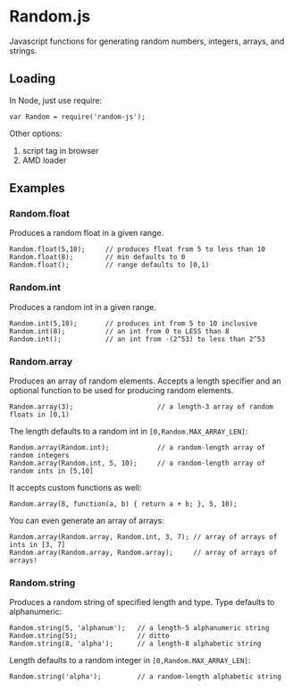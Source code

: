 # Random.js
Javascript functions for generating random numbers, integers, arrays, and strings.

## Loading
In Node, just use require: 

    var Random = require('random-js');

Other options:

1. script tag in browser
2. AMD loader

## Examples

### Random.float
Produces a random float in a given range.

    Random.float(5,10);     // produces float from 5 to less than 10
    Random.float(8);        // min defaults to 0
    Random.float();         // range defaults to [0,1)

### Random.int
Produces a random int in a given range.

    Random.int(5,10);       // produces int from 5 to 10 inclusive
    Random.int(8);          // an int from 0 to LESS than 8
    Random.int();           // an int from -(2^53) to less than 2^53


### Random.array
Produces an array of random elements.  Accepts a length specifier and 
an optional function to be used for producing random elements.

    Random.array(3);                     // a length-3 array of random floats in [0,1)

The length defaults to a random int in `[0,Random.MAX_ARRAY_LEN]`:   

    Random.array(Random.int);            // a random-length array of random integers
    Random.array(Random.int, 5, 10);     // a random-length array of random ints in [5,10]

It accepts custom functions as well:

    Random.array(8, function(a, b) { return a + b; }, 5, 10);

You can even generate an array of arrays:

    Random.array(Random.array, Random.int, 3, 7); // array of arrays of ints in [3, 7]
    Random.array(Random.array, Random.array);     // array of arrays of arrays!

### Random.string
Produces a random string of specified length and type.  Type defaults to alphanumeric:

    Random.string(5, 'alphanum');   // a length-5 alphanumeric string
    Random.string(5);               // ditto
    Random.string(8, 'alpha');      // a length-8 alphabetic string

Length defaults to a random integer in `[0,Random.MAX_ARRAY_LEN]`:

    Random.string('alpha');         // a random-length alphabetic string
